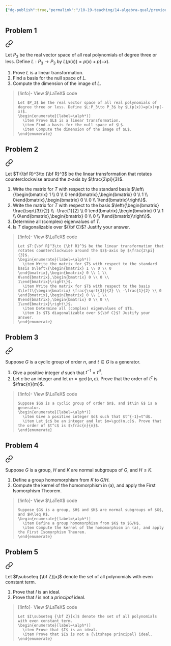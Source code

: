 ```yaml
---
{"dg-publish":true,"permalink":"/10-19-teaching/14-algebra-qual/previous-exams/algebra-qual-2019-09/","updated":"2025-03-17T09:49:59-07:00"}
---
```


## Problem 1


<div class="transclusion internal-embed is-loaded"><a class="markdown-embed-link" href="/10-19-teaching/14-algebra-qual/problem-bank/template-problems/linear-algebra/linear-transformation-from-a-vector-space-of-polynomials/" aria-label="Open link"><svg xmlns="http://www.w3.org/2000/svg" width="24" height="24" viewBox="0 0 24 24" fill="none" stroke="currentColor" stroke-width="2" stroke-linecap="round" stroke-linejoin="round" class="svg-icon lucide-link"><path d="M10 13a5 5 0 0 0 7.54.54l3-3a5 5 0 0 0-7.07-7.07l-1.72 1.71"></path><path d="M14 11a5 5 0 0 0-7.54-.54l-3 3a5 5 0 0 0 7.07 7.07l1.71-1.71"></path></svg></a><div class="markdown-embed">




Let $P_3$ be the real vector space of all real polynomials of degree three or less. Define $L:P_3\to P_3$ by $L(p(x))=p(x)+p(-x)$.

1. Prove $L$ is a linear transformation.
2. Find a basis for the null space of $L$.
3. Compute the dimension of the image of $L$.

> [!info]- View $\LaTeX$ code
> ```
> Let $P_3$ be the real vector space of all real polynomials of degree three or less. Define $L:P_3\to P_3$ by $L(p(x))=p(x)+p(-x)$.
> \begin{enumerate}[label=\alph*)]
> 	\item Prove $L$ is a linear transformation.
> 	\item Find a basis for the null space of $L$.
> 	\item Compute the dimension of the image of $L$.
> \end{enumerate}
> ```

</div></div>

## Problem 2


<div class="transclusion internal-embed is-loaded"><a class="markdown-embed-link" href="/10-19-teaching/14-algebra-qual/problem-bank/template-problems/linear-algebra/rotation-around-an-axis/" aria-label="Open link"><svg xmlns="http://www.w3.org/2000/svg" width="24" height="24" viewBox="0 0 24 24" fill="none" stroke="currentColor" stroke-width="2" stroke-linecap="round" stroke-linejoin="round" class="svg-icon lucide-link"><path d="M10 13a5 5 0 0 0 7.54.54l3-3a5 5 0 0 0-7.07-7.07l-1.72 1.71"></path><path d="M14 11a5 5 0 0 0-7.54-.54l-3 3a5 5 0 0 0 7.07 7.07l1.71-1.71"></path></svg></a><div class="markdown-embed">




Let $T:{\bf R}^3\to {\bf R}^3$ be the linear transformation that rotates counterclockwise around the $z$-axis by $\frac{2\pi}{3}$.

1. Write the matrix for $T$ with respect to the standard basis $\left\{\begin{bmatrix} 1 \\ 0 \\ 0 \end{bmatrix},\begin{bmatrix} 0 \\ 1 \\ 0\end{bmatrix},\begin{bmatrix} 0 \\ 0 \\ 1\end{bmatrix}\right\}$.
2. Write the matrix for $T$ with respect to the basis $\left\{\begin{bmatrix} \frac{\sqrt{3}}{2} \\ -\frac{1}{2} \\ 0 \end{bmatrix},\begin{bmatrix} 0 \\ 1 \\ 0\end{bmatrix},\begin{bmatrix} 0 \\ 0 \\ 1\end{bmatrix}\right\}$.
3. Determine all (complex) eigenvalues of $T$.
4. Is $T$ diagonalizable over ${\bf C}$? Justify your answer.

> [!info]- View $\LaTeX$ code
> ```
> Let $T:{\bf R}^3\to {\bf R}^3$ be the linear transformation that rotates counterclockwise around the $z$-axis by $\frac{2\pi}{3}$.
> \begin{enumerate}[label=\alph*)]
> 	\item Write the matrix for $T$ with respect to the standard basis $\left\{\begin{bmatrix} 1 \\ 0 \\ 0 \end{bmatrix},\begin{bmatrix} 0 \\ 1 \\ 0\end{bmatrix},\begin{bmatrix} 0 \\ 0 \\ 1\end{bmatrix}\right\}$.
> 	\item Write the matrix for $T$ with respect to the basis $\left\{\begin{bmatrix} \frac{\sqrt{3}}{2} \\ -\frac{1}{2} \\ 0 \end{bmatrix},\begin{bmatrix} 0 \\ 1 \\ 0\end{bmatrix},\begin{bmatrix} 0 \\ 0 \\ 1\end{bmatrix}\right\}$.
> 	\item Determine all (complex) eigenvalues of $T$.
> 	\item Is $T$ diagonalizable over ${\bf C}$? Justify your answer.
> \end{enumerate}
> ```

</div></div>

## Problem 3


<div class="transclusion internal-embed is-loaded"><a class="markdown-embed-link" href="/10-19-teaching/14-algebra-qual/problem-bank/pool-problems/group-theory/order-of-a-power-of-an-element/" aria-label="Open link"><svg xmlns="http://www.w3.org/2000/svg" width="24" height="24" viewBox="0 0 24 24" fill="none" stroke="currentColor" stroke-width="2" stroke-linecap="round" stroke-linejoin="round" class="svg-icon lucide-link"><path d="M10 13a5 5 0 0 0 7.54.54l3-3a5 5 0 0 0-7.07-7.07l-1.72 1.71"></path><path d="M14 11a5 5 0 0 0-7.54-.54l-3 3a5 5 0 0 0 7.07 7.07l1.71-1.71"></path></svg></a><div class="markdown-embed">




Suppose $G$ is a cyclic group of order $n$, and $t\in G$ is a generator.

1. Give a positive integer $d$ such that $t^{-1}=t^d$.
2. Let $c$ be an integer and let $m=\gcd(n,c)$. Prove that the order of $t^c$ is $\frac{n}{m}$.

> [!info]- View $\LaTeX$ code
> ```
> Suppose $G$ is a cyclic group of order $n$, and $t\in G$ is a generator.
> \begin{enumerate}[label=\alph*)]
> 	\item Give a positive integer $d$ such that $t^{-1}=t^d$.
> 	\item Let $c$ be an integer and let $m=\gcd(n,c)$. Prove that the order of $t^c$ is $\frac{n}{m}$.
> \end{enumerate}
> ```

</div></div>

## Problem 4


<div class="transclusion internal-embed is-loaded"><a class="markdown-embed-link" href="/10-19-teaching/14-algebra-qual/problem-bank/pool-problems/group-theory/projection-onto-a-quotient/" aria-label="Open link"><svg xmlns="http://www.w3.org/2000/svg" width="24" height="24" viewBox="0 0 24 24" fill="none" stroke="currentColor" stroke-width="2" stroke-linecap="round" stroke-linejoin="round" class="svg-icon lucide-link"><path d="M10 13a5 5 0 0 0 7.54.54l3-3a5 5 0 0 0-7.07-7.07l-1.72 1.71"></path><path d="M14 11a5 5 0 0 0-7.54-.54l-3 3a5 5 0 0 0 7.07 7.07l1.71-1.71"></path></svg></a><div class="markdown-embed">




Suppose $G$ is a group, $H$ and $K$ are normal subgroups of $G$, and $H\leq K$.

1. Define a group homomorphism from $K$ to $G/H$.
2. Compute the kernel of the homomorphism in (a), and apply the First Isomorphism Theorem.

> [!info]- View $\LaTeX$ code
> ```
> Suppose $G$ is a group, $H$ and $K$ are normal subgroups of $G$, and $H\leq K$.
> \begin{enumerate}[label=\alph*)]
> 	\item Define a group homomorphism from $K$ to $G/H$.
> 	\item Compute the kernel of the homomorphism in (a), and apply the First Isomorphism Theorem.
> \end{enumerate}
> ```

</div></div>

## Problem 5


<div class="transclusion internal-embed is-loaded"><a class="markdown-embed-link" href="/10-19-teaching/14-algebra-qual/problem-bank/pool-problems/ring-theory/polynomials-with-even-constant-term/" aria-label="Open link"><svg xmlns="http://www.w3.org/2000/svg" width="24" height="24" viewBox="0 0 24 24" fill="none" stroke="currentColor" stroke-width="2" stroke-linecap="round" stroke-linejoin="round" class="svg-icon lucide-link"><path d="M10 13a5 5 0 0 0 7.54.54l3-3a5 5 0 0 0-7.07-7.07l-1.72 1.71"></path><path d="M14 11a5 5 0 0 0-7.54-.54l-3 3a5 5 0 0 0 7.07 7.07l1.71-1.71"></path></svg></a><div class="markdown-embed">




Let $I\subseteq {\bf Z}[x]$ denote the set of all polynomials with even constant term.

1. Prove that $I$ is an ideal.
2. Prove that $I$ is not a *principal* ideal.

> [!info]- View $\LaTeX$ code
> ```
> Let $I\subseteq {\bf Z}[x]$ denote the set of all polynomials with even constant term.
> \begin{enumerate}[label=\alph*)]
> 	\item Prove that $I$ is an ideal.
> 	\item Prove that $I$ is not a {\itshape principal} ideal.
> \end{enumerate}
> ```

</div></div>
